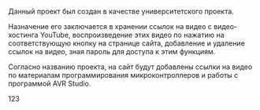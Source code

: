 Данный проект был создан в качестве университетского проекта. 

Назначение его заключается в хранении ссылок на видео с видео-хостинга YouTube, воспроизведение этих видео по нажатию на соответствующую кнопку на странице сайта, добавление и удаление ссылок на видео, зная пароль для доступа к этим функциям.

Согласно названию проекта, на сайт будут добавлены ссылки на видео по материалам программирования микроконтроллеров и работы с программой AVR Studio.

123
